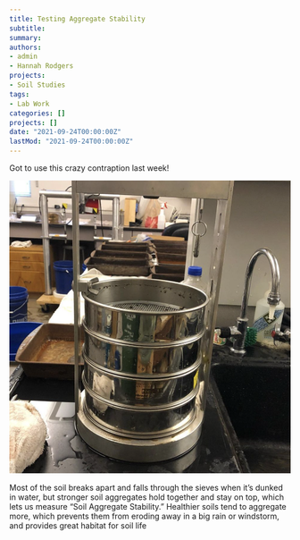 ```yaml
---
title: Testing Aggregate Stability
subtitle: 
summary: 
authors:
- admin
- Hannah Rodgers
projects: 
- Soil Studies
tags:
- Lab Work
categories: []
projects: []
date: "2021-09-24T00:00:00Z"
lastMod: "2021-09-24T00:00:00Z"
---
```



Got to use this crazy contraption last week!

![Sieving](./aggstability1.png)

Most of the soil breaks apart and falls through the 
sieves when it’s dunked in water, but stronger soil 
aggregates hold together and stay on top, which lets 
us measure “Soil Aggregate Stability.” Healthier soils 
tend to aggregate more, which prevents them from eroding 
away in a big rain or windstorm, and provides great habitat 
for soil life


